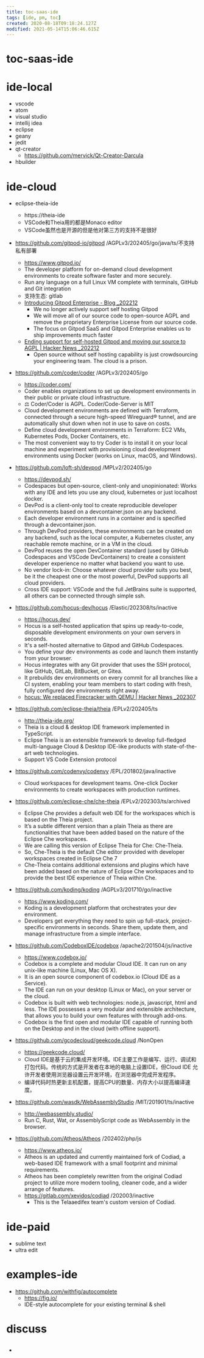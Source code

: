 ```yaml
---
title: toc-saas-ide
tags: [ide, pm, toc]
created: 2020-08-18T09:18:24.127Z
modified: 2021-05-14T15:06:46.615Z
---
```


# toc-saas-ide

# ide-local

- vscode
- atom
- visual studio
- intellij idea
- eclipse
- geany
- jedit
- qt-creator
  - https://github.com/mervick/Qt-Creator-Darcula
- hbuilder
# ide-cloud
- eclipse-theia-ide
  - https://theia-ide
  - VSCode和Theia用的都是Monaco editor
  - VSCode虽然也是开源的但是他对第三方的支持不是很好

- https://github.com/gitpod-io/gitpod /AGPLv3/202405/go/java/ts/不支持私有部署
  - https://www.gitpod.io/
  - The developer platform for on-demand cloud development environments to create software faster and more securely.
  - Run any language on a full Linux VM complete with terminals, GitHub and Git integration
  - 支持生态: gitlab
  - [Introducing Gitpod Enterprise - Blog _202212](https://www.gitpod.io/blog/introducing-gitpod-enterprise)
    - We no longer actively support self hosting Gitpod
    - We will move all of our source code to open-source AGPL and remove the proprietary Enterprise License from our source code.
    - The focus on Gitpod SaaS and Gitpod Enterprise enables us to ship improvements much faster
  - [Ending support for self-hosted Gitpod and moving our source to AGPL | Hacker News _202212](https://news.ycombinator.com/item?id=33907897)
    - Open source without self hosting capability is just crowdsourcing your engineering team. The cloud is a prison.

- https://github.com/coder/coder /AGPLv3/202405/go
  - https://coder.com/
  - Coder enables organizations to set up development environments in their public or private cloud infrastructure.
  - ⚖️ Coder/Coder is AGPL. Coder/Code-Server is MIT
  - Cloud development environments are defined with Terraform, connected through a secure high-speed Wireguard® tunnel, and are automatically shut down when not in use to save on costs.
  - Define cloud development environments in Terraform: EC2 VMs, Kubernetes Pods, Docker Containers, etc.
  - The most convenient way to try Coder is to install it on your local machine and experiment with provisioning cloud development environments using Docker (works on Linux, macOS, and Windows).

- https://github.com/loft-sh/devpod /MPLv2/202405/go
  - https://devpod.sh/
  - Codespaces but open-source, client-only and unopinionated: Works with any IDE and lets you use any cloud, kubernetes or just localhost docker.
  - DevPod is a client-only tool to create reproducible developer environments based on a devcontainer.json on any backend. 
  - Each developer environment runs in a container and is specified through a devcontainer.json. 
  - Through DevPod providers, these environments can be created on any backend, such as the local computer, a Kubernetes cluster, any reachable remote machine, or in a VM in the cloud.
  - DevPod reuses the open DevContainer standard (used by GitHub Codespaces and VSCode DevContainers) to create a consistent developer experience no matter what backend you want to use.
  - No vendor lock-in: Choose whatever cloud provider suits you best, be it the cheapest one or the most powerful, DevPod supports all cloud providers. 
  - Cross IDE support: VSCode and the full JetBrains suite is supported, all others can be connected through simple ssh.

- https://github.com/hocus-dev/hocus /Elastic/202308/ts/inactive
  - https://hocus.dev/
  - Hocus is a self-hosted application that spins up ready-to-code, disposable development environments on your own servers in seconds. 
  - It's a self-hosted alternative to Gitpod and GitHub Codespaces.
  - You define your dev environments as code and launch them instantly from your browser. 
  - Hocus integrates with any Git provider that uses the SSH protocol, like GitHub, GitLab, BitBucket, or Gitea. 
  - It prebuilds dev environments on every commit for all branches like a CI system, enabling your team members to start coding with fresh, fully configured dev environments right away.
  - [hocus: We replaced Firecracker with QEMU | Hacker News _202307](https://news.ycombinator.com/item?id=36666782)

- https://github.com/eclipse-theia/theia /EPLv2/202405/ts
  - http://theia-ide.org/
  - Theia is a cloud & desktop IDE framework implemented in TypeScript.
  - Eclipse Theia is an extensible framework to develop full-fledged multi-language Cloud & Desktop IDE-like products with state-of-the-art web technologies.
  - Support VS Code Extension protocol

- https://github.com/codenvy/codenvy /EPL/201802/java/inactive
  - Cloud workspaces for development teams. One-click Docker environments to create workspaces with production runtimes. 

- https://github.com/eclipse-che/che-theia /EPLv2/202303/ts/archived
  - Eclipse Che provides a default web IDE for the workspaces which is based on the Theia project. 
  - It’s a subtle different version than a plain Theia as there are functionalities that have been added based on the nature of the Eclipse Che workspaces. 
  - We are calling this version of Eclipse Theia for Che: Che-Theia.
  - So, Che-Theia is the default Che editor provided with developer workspaces created in Eclipse Che 7
  - Che-Theia contains additional extensions and plugins which have been added based on the nature of Eclipse Che workspaces and to provide the best IDE experience of Theia within Che.

- https://github.com/koding/koding /AGPLv3/201710/go/inactive
  - https://www.koding.com/
  - Koding is a development platform that orchestrates your dev environment. 
  - Developers get everything they need to spin up full-stack, project-specific environments in seconds. Share them, update them, and manage infrastructure from a simple interface.

- https://github.com/CodeboxIDE/codebox /apache2/201504/js/inactive
  - https://www.codebox.io/
  - Codebox is a complete and modular Cloud IDE. It can run on any unix-like machine (Linux, Mac OS X). 
  - It is an open source component of codebox.io (Cloud IDE as a Service).
  - The IDE can run on your desktop (Linux or Mac), on your server or the cloud. 
  - Codebox is built with web technologies: node.js, javascript, html and less. The IDE possesses a very modular and extensible architecture, that allows you to build your own features with through add-ons. 
  - Codebox is the first open and modular IDE capable of running both on the Desktop and in the cloud (with offline support).

- https://github.com/gcodecloud/geekcode.cloud /NonOpen
  - https://geekcode.cloud/
  - Cloud IDE是基于云的集成开发环境。IDE主要工作是编写、运行、调试和打包代码。传统的方式是开发者在本地的电脑上设置IDE，但Cloud IDE 允许开发者使用浏览器设置云开发环境，在浏览器中完成开发程序。
  - 编译代码时热更新主机配置，提高CPU的数量、内存大小以提高编译速度。

- https://github.com/wasdk/WebAssemblyStudio /MIT/201901/ts/inactive
  - http://webassembly.studio/
  - Run C, Rust, Wat, or AssemblyScript code as WebAssembly in the browser.

- https://github.com/Atheos/Atheos /202402/php/js
  - https://www.atheos.io/
  - Atheos is an updated and currently maintained fork of Codiad, a web-based IDE framework with a small footprint and minimal requirements. 
  - Atheos has been completely rewritten from the original Codiad project to utilize more modern tooling, cleaner code, and a wider arrange of features.
  - https://gitlab.com/xevidos/codiad /202003/inactive
    - This is the Telaaedifex team's custom version of Codiad. 
# ide-paid
- sublime text
- ultra edit
# examples-ide
- https://github.com/withfig/autocomplete
  - https://fig.io/
  - IDE-style autocomplete for your existing terminal & shell
# discuss
- ## 
